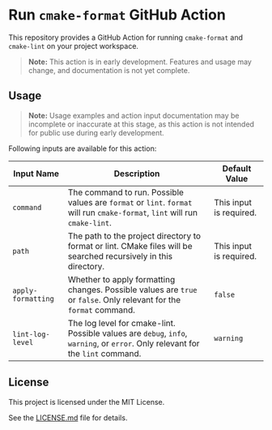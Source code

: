 # Run `cmake-format` GitHub Action

This repository provides a GitHub Action for running `cmake-format` and `cmake-lint` on your project workspace.

> **Note:** This action is in early development. Features and usage may change, and documentation is not yet complete.

## Usage

> **Note:** Usage examples and action input documentation may be incomplete or inaccurate at this stage, as this
> action is not intended for public use during early development.

Following inputs are available for this action:

| Input Name | Description | Default Value |
|------------|-------------|---------------|
| `command` | The command to run. Possible values are `format` or `lint`. `format` will run `cmake-format`, `lint` will run `cmake-lint`. | This input is required. |
| `path` | The path to the project directory to format or lint. CMake files will be searched recursively in this directory. | This input is required. |
| `apply-formatting` | Whether to apply formatting changes. Possible values are `true` or `false`. Only relevant for the `format` command. | `false` |
| `lint-log-level` | The log level for cmake-lint. Possible values are `debug`, `info`, `warning`, or `error`. Only relevant for the `lint` command. | `warning` |

## License

This project is licensed under the MIT License.

See the [LICENSE.md](LICENSE.md) file for details.
